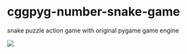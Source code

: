 # cggpyg-number-snake-game
snake puzzle action game with original pygame game engine

<img src="numbersnake.jpg" />
